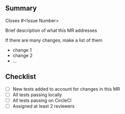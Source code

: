 ## Summary
Closes #\<Issue Number>

Brief description of what this MR addresses

If there are many changes, make a list of them
* change 1
* change 2
* ...

## Checklist
- [ ] New tests added to account for changes in this MR
- [ ] All tests passing locally
- [ ] All tests passing on CircleCI
- [ ] Assigned at least 2 reviewers
